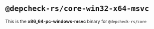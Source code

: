 # `@depcheck-rs/core-win32-x64-msvc`

This is the **x86_64-pc-windows-msvc** binary for `@depcheck-rs/core`
